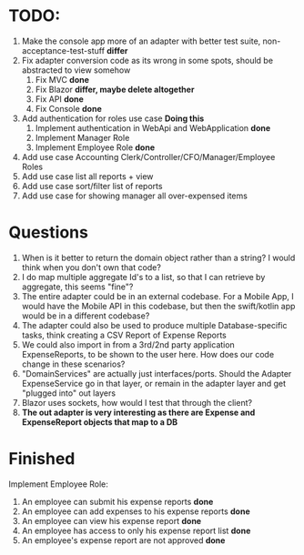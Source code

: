# TODO:
1. Make the console app more of an adapter with better test suite, non-acceptance-test-stuff **differ**
2. Fix adapter conversion code as its wrong in some spots, should be abstracted to view somehow
   1. Fix MVC **done**
   2. Fix Blazor **differ, maybe delete altogether**
   3. Fix API **done**
   4. Fix Console **done**
3. Add authentication for roles use case **Doing this**
   1. Implement authentication in WebApi and WebApplication **done**
   2. Implement Manager Role
   3. Implement Employee Role **done**
4. Add use case Accounting Clerk/Controller/CFO/Manager/Employee Roles
5. Add use case list all reports + view
6. Add use case sort/filter list of reports
7. Add use case for showing manager all over-expensed items

# Questions
1. When is it better to return the domain object rather than a string? I would think when you don't own that code?
2. I do map multiple aggregate Id's to a list, so that I can retrieve by aggregate, this seems "fine"?
3. The entire adapter could be in an external codebase. For a Mobile App, I would have the Mobile API in this codebase, 
but then the swift/kotlin app would be in a different codebase?
4. The adapter could also be used to produce multiple Database-specific tasks, think creating a CSV Report of Expense Reports
5. We could also import in from a 3rd/2nd party application ExpenseReports, to be shown to the user here. How does our code change in these scenarios?
6. "DomainServices" are actually just interfaces/ports. Should the Adapter ExpenseService go in that layer, or remain in the adapter layer and get "plugged into" out layers
7. Blazor uses sockets, how would I test that through the client?
8. **The out adapter is very interesting as there are Expense and ExpenseReport objects that map to a DB**

# Finished
Implement Employee Role:
1. An employee can submit his expense reports **done**
2. An employee can add expenses to his expense reports **done**
3. An employee can view his expense report **done**
4. An employee has access to only his expense report list **done**
5. An employee's expense report are not approved **done**
